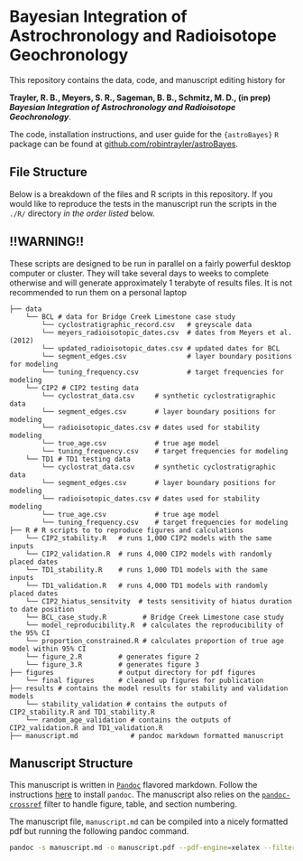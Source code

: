 # Bayesian Integration of Astrochronology and Radioisotope Geochronology

This repository contains the data, code, and manuscript editing history for 

**Trayler, R. B., Meyers, S. R., Sageman, B. B., Schmitz, M. D., (in prep) *Bayesian Integration of Astrochronology and Radioisotope Geochronology***. 

The code, installation instructions, and user guide for the `{astroBayes}` `R` package can be found at [github.com/robintrayler/astroBayes](https://github.com/robintrayler/astroBayes). 

## File Structure 
Below is a breakdown of the files and R scripts in this repository. If you would like to reproduce the tests in the manuscript run the scripts in the `./R/` directory *in the order listed* below. 

## **!!WARNING!!** 
These scripts are designed to be run in parallel on a fairly powerful desktop computer or cluster. They will take several days to weeks to complete otherwise and will generate approximately 1 terabyte of results files. It is not recommended to run them on a personal laptop

```
├── data
    └── BCL # data for Bridge Creek Limestone case study
        └── cyclostratigraphic_record.csv   # greyscale data
        └── meyers_radioisotopic_dates.csv  # dates from Meyers et al. (2012)
        └── updated_radioisotopic_dates.csv # updated dates for BCL 
        └── segment_edges.csv               # layer boundary positions for modeling
        └── tuning_frequency.csv            # target frequencies for modeling
    └── CIP2 # CIP2 testing data
        └── cyclostrat_data.csv     # synthetic cyclostratigraphic data 
        └── segment_edges.csv       # layer boundary positions for modeling
        └── radioisotopic_dates.csv # dates used for stability modeling
        └── true_age.csv            # true age model 
        └── tuning_frequency.csv    # target frequencies for modeling
    └── TD1 # TD1 testing data
        └── cyclostrat_data.csv     # synthetic cyclostratigraphic data 
        └── segment_edges.csv       # layer boundary positions for modeling
        └── radioisotopic_dates.csv # dates used for stability modeling
        └── true_age.csv            # true age model 
        └── tuning_frequency.csv    # target frequencies for modeling
├── R # R scripts to to reproduce figures and calculations
    └── CIP2_stability.R   # runs 1,000 CIP2 models with the same inputs
    └── CIP2_validation.R  # runs 4,000 CIP2 models with randomly placed dates
    └── TD1_stability.R    # runs 1,000 TD1 models with the same inputs
    └── TD1_validation.R   # runs 4,000 TD1 models with randomly placed dates
    └── CIP2_hiatus_sensitvity  # tests sensitivity of hiatus duration to date position
    └── BCL_case_study.R         # Bridge Creek Limestone case study
    └── model_reproducibility.R  # calculates the reproducibility of the 95% CI
    └── proportion_constrained.R # calculates proportion of true age model within 95% CI
    └── figure_2.R         # generates figure 2
    └── figure_3.R         # generates figure 3
├── figures                # output directory for pdf figures
    └── final figures      # cleaned up figures for publication 
├── results # contains the model results for stability and validation models
    └── stability_validation # contains the outputs of CIP2_stability.R and TD1_stability.R
    └── random_age_validation # contains the outputs of CIP2_validation.R and TD1_validation.R 
├── manuscript.md             # pandoc markdown formatted manuscript
```

## Manuscript Structure

This manuscript is written in [`Pandoc`](https://pandoc.org) flavored markdown. Follow the instructions [here](https://pandoc.org/installing.html) to install `pandoc`. The manuscript also relies on the [`pandoc-crossref`](https://github.com/lierdakil/pandoc-crossref) filter to handle figure, table, and section numbering. 

The manuscript file, `manuscript.md` can be compiled into a nicely formatted pdf but running the following pandoc command.

```bash
pandoc -s manuscript.md -o manuscript.pdf --pdf-engine=xelatex --filter pandoc-crossref --citeproc --number-sections
```



